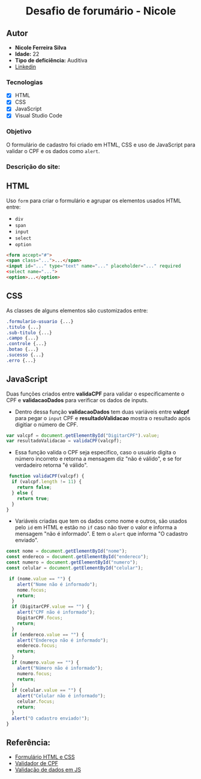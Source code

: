 <h1 align="center">
Desafio de forumário - Nicole
</h1>

## Autor

- **Nicole Ferreira Silva**
- **Idade:** 22 
- **Tipo de deficiência:** Auditiva
- [Linkedin](https://www.linkedin.com/in/nicole-ferreira-8438a4139/)

### Tecnologias
- [x] HTML
- [x] CSS
- [x] JavaScript
- [x] Visual Studio Code

### Objetivo
O formulário de cadastro foi criado em HTML, CSS e uso de JavaScript para validar o CPF e os dados como `alert`.

### Descrição do site:

## HTML
Uso <tag> `form` para criar o formulário e agrupar os elementos usados HTML entre:
- `div`
- `span`
- `input`
- `select`
- `option`

```html
<form accept="#">
<span class="...">...</span>
<input id="..." type="text" name="..." placeholder="..." required
<select name="...">
<option>...</option>
```

## CSS
As classes de alguns elementos são customizados entre:
 ```css
.formulario-usuario {...}
.titulo {...}
.sub-titulo {...}
.campo {...}
.controle {...}
.botao {...}
.sucesso {...}
.erro {...}
```

## JavaScript
Duas funções criados entre **validaCPF** para validar o especificamente o CPF e **validacaoDados** para verificar os dados de inputs.

- Dentro dessa função **validacaoDados** tem duas variáveis entre **valcpf** para pegar o `input` CPF e **resultadoValidacao** mostra o resultado após digitiar o número de CPF.

```js
var valcpf = document.getElementById("DigitarCPF").value;
var resultadoValidacao = validaCPF(valcpf);
```

- Essa função valida o CPF seja especifico, caso o usuário digita o número incorreto e retorna a mensagem diz "não é válido", e se for verdadeiro retorna "é válido".

```js
 function validaCPF(valcpf) {
  if (valcpf.length != 11) {
    return false;
  } else {
    return true;
  }
}
```
 
- Variáveis criadas que tem os dados como nome e outros, são usados pelo `id` em HTML e estão no `if` caso não tiver o valor e informa a mensagem "não é informado". E tem o `alert` que informa "O cadastro enviado".

```js
const nome = document.getElementById("nome");
const endereco = document.getElementById("endereco");
const numero = document.getElementById("numero");
const celular = document.getElementById("celular");

 if (nome.value == "") {
    alert("Nome não é informado");
    nome.focus;
    return;
  }
  if (DigitarCPF.value == "") {
    alert("CPF não é informado");
    DigitarCPF.focus;
    return;
  }
  if (endereco.value == "") {
    alert("Endereço não é informado");
    endereco.focus;
    return;
  }
  if (numero.value == "") {
    alert("Número não é informado");
    numero.focus;
    return;
  }
  if (celular.value == "") {
    alert("Celular não é informado");
    celular.focus;
    return;
  }
  alert("O cadastro enviado!");
}
```

## Referência:

- [Formulário HTML e CSS](https://www.youtube.com/watch?v=okbByPWS1Xc&t=662s)
- [Validador de CPF](https://xpcorp.gama.academy/aluno/playlist/243/1312)
- [Validação de dados em JS](https://medium.com/@jezmael/como-validar-os-dados-de-um-formul%C3%A1rio-com-javascript-abdc5a5fba67)
